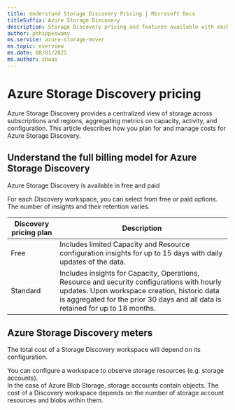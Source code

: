 ```yaml
---
title: Understand Storage Discovery Pricing | Microsoft Docs
titleSuffix: Azure Storage Discovery
description: Storage Discovery pricing and features available with each pricing plan.
author: pthippeswamy
ms.service: azure-storage-mover
ms.topic: overview
ms.date: 08/01/2025
ms.author: shaas
---
```


# Azure Storage Discovery pricing

Azure Storage Discovery provides a centralized view of storage across subscriptions and regions, aggregating metrics on capacity, activity, and configuration. This article describes how you plan for and manage costs for Azure Storage Discovery.

## Understand the full billing model for Azure Storage Discovery

Azure Storage Discovery is available in free and paid 

For each Discovery workspace, you can select from free or paid options. The number of insights and their retention varies. 

| Discovery pricing plan | Description |
|---|---| 
| Free | Includes limited Capacity and Resource configuration insights for up to 15 days with daily updates of the data. | 
| Standard | Includes insights for Capacity, Operations, Resource and security configurations with hourly updates. Upon workspace creation, historic data is aggregated for the prior 30 days and all data is retained for up to 18 months.| 

## Azure Storage Discovery meters

The total cost of a Storage Discovery workspace will depend on its configuration.  

You can configure a workspace to observe storage resources (e.g. storage accounts).  
In the case of Azure Blob Storage, storage accounts contain objects. The cost of a Discovery workspace depends on the number of storage account resources and blobs within them.
